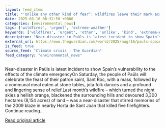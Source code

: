 ```yaml
---
layout: feed_item
title: "‘Unlike any other kind of fear’: wildfires leave their mark across Spain"
date: 2025-08-16 06:32:50 +0000
categories: [environmental_news]
tags: ['wildfires', 'urgent', 'extreme-weather']
keywords: ['wildfires', 'urgent', 'other', 'unlike', 'kind', 'extreme-weather']
description: "Near-disaster in Paüls is latest incident to show Spain’s vulnerability to the effects of the climate emergencyOn Saturday, the people of Paüls will celebrat..."
external_url: https://www.theguardian.com/world/2025/aug/16/pauls-spain-wildfires-climate-change
is_feed: true
source_feed: "Climate crisis | The Guardian"
feed_category: "environmental_news"
---
```


Near-disaster in Paüls is latest incident to show Spain’s vulnerability to the effects of the climate emergencyOn Saturday, the people of Paüls will celebrate the feast of their patron saint, Sant Roc, with a mass, followed by a communal meal eaten at stone tables, jota folk dances and a profound and lingering sense of relief.Last month’s wildfire – which turned the night skies a hellish orange, blackened the surrounding hills and devoured 3,300 hectares (8,154 acres) of land – was a near-disaster that stirred memories of the 2009 blaze in nearby Horta de Sant Joan that killed five firefighters. Continue reading...

[Read original article](https://www.theguardian.com/world/2025/aug/16/pauls-spain-wildfires-climate-change)
